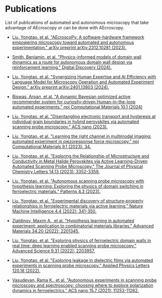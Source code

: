 # Publications

List of publications of automated and autonomous microscopy that take advantage of AEcroscopy or can be done with AEcroscopy.

* [Liu, Yongtao, et al. "AEcroscoPy: A software-hardware framework empowering microscopy toward automated and autonomous experimentation." arXiv preprint arXiv:2312.10281 (2023).](https://arxiv.org/abs/2312.10281)

* [Smith, Benjamin, et al. "Physics-informed models of domain wall dynamics as a route for autonomous domain wall design via reinforcement learning." Digital Discovery (2024).](https://pubs.rsc.org/en/content/articlehtml/2024/dd/d3dd00126a)

* [Liu, Yongtao, et al. "Synergizing Human Expertise and AI Efficiency with Language Model for Microscopy Operation and Automated Experiment Design." arXiv preprint arXiv:2401.13803 (2024).](https://arxiv.org/abs/2401.13803)

* [Biswas, Arpan, et al. "A dynamic Bayesian optimized active recommender system for curiosity-driven Human-in-the-loop automated experiments." npj Computational Materials 10.1 (2024)](https://www.nature.com/articles/s41524-023-01191-5)

* [Liu, Yongtao, et al. "Disentangling electronic transport and hysteresis at individual grain boundaries in hybrid perovskites via automated scanning probe microscopy." ACS nano (2023).](https://pubs.acs.org/doi/full/10.1021/acsnano.3c03363)

* [Liu, Yongtao, et al. "Learning the right channel in multimodal imaging: automated experiment in piezoresponse force microscopy." npj Computational Materials 9.1 (2023): 34.](https://www.nature.com/articles/s41524-023-00985-x)

* [Liu, Yongtao, et al. "Exploring the Relationship of Microstructure and Conductivity in Metal Halide Perovskites via Active Learning-Driven Automated Scanning Probe Microscopy." The Journal of Physical Chemistry Letters 14.13 (2023): 3352-3359.](https://pubs.acs.org/doi/full/10.1021/acs.jpclett.3c00223)

* [Liu, Yongtao, et al. "Autonomous scanning probe microscopy with hypothesis learning: Exploring the physics of domain switching in ferroelectric materials." Patterns 4.3 (2023).](https://www.cell.com/patterns/pdf/S2666-3899(23)00041-7.pdf)

* [Liu, Yongtao, et al. "Experimental discovery of structure–property relationships in ferroelectric materials via active learning." Nature Machine Intelligence 4.4 (2022): 341-350.](https://www.nature.com/articles/s42256-022-00460-0)

* [Ziatdinov, Maxim A., et al. "Hypothesis learning in automated experiment: application to combinatorial materials libraries." Advanced Materials 34.20 (2022): 2201345.](https://onlinelibrary.wiley.com/doi/full/10.1002/adma.202201345)

* [Liu, Yongtao, et al. "Exploring physics of ferroelectric domain walls in real time: deep learning enabled scanning probe microscopy." Advanced Science 9.31 (2022): 2203957.](https://onlinelibrary.wiley.com/doi/10.1002/advs.202203957)

* [Liu, Yongtao, et al. "Exploring leakage in dielectric films via automated experiments in scanning probe microscopy." Applied Physics Letters 120.18 (2022).](https://pubs.aip.org/aip/apl/article/120/18/182903/2833638)

* [Vasudevan, Rama K., et al. "Autonomous experiments in scanning probe microscopy and spectroscopy: choosing where to explore polarization dynamics in ferroelectrics." ACS nano 15.7 (2021): 11253-11262.](https://pubs.acs.org/doi/full/10.1021/acsnano.0c10239)




